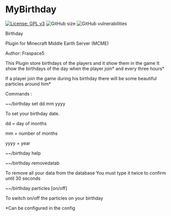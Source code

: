 # MyBirthday
[![License: GPL v3](https://img.shields.io/badge/License-GPLv3-blue.svg)](https://www.gnu.org/licenses/gpl-3.0)   ![GitHub size](https://img.shields.io/github/repo-size/fraspace5/MyBirthday)   ![GitHub vulnerabilities](https://img.shields.io/snyk/vulnerabilities/github/fraspace5/MyBirthday)

Birthday

Plugin for Minecraft Middle Earth Server (MCME) 

Author: Fraspace5


This Plugin store birthdays of the players and it show them in the game
It show the birthdays of the day when the player join* and every three hours*

If a player join the game during his birthday there will be some beautiful particles around him*


Commands  :


 ~~/birthday set dd mm yyyy 

To set your birthday date. 

dd = day of months

mm = number of months

yyyy = year

 ~~/birthday help

 ~~/birthday removedatab

To remove all your data from the database
You must type it twice to confirm until 30 seconds

 ~~/birthday particles [on/off] 

To switch on/off the particles on your birthday

 *Can be configured in the config

